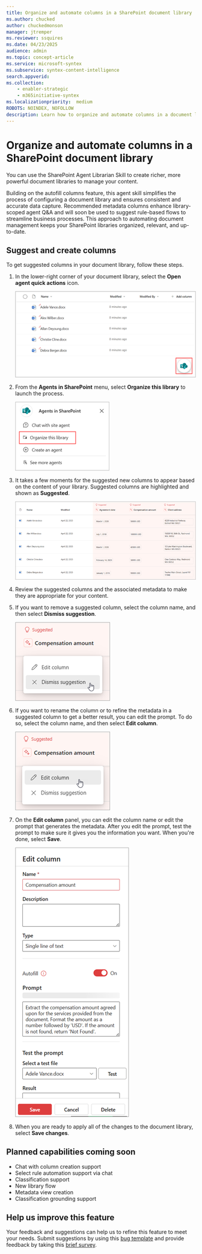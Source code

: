 ```yaml
---
title: Organize and automate columns in a SharePoint document library
ms.author: chucked
author: chuckedmonson
manager: jtremper
ms.reviewer: ssquires
ms.date: 04/23/2025
audience: admin
ms.topic: concept-article
ms.service: microsoft-syntex
ms.subservice: syntex-content-intelligence
search.appverid: 
ms.collection: 
    - enabler-strategic
    - m365initiative-syntex
ms.localizationpriority:  medium
ROBOTS: NOINDEX, NOFOLLOW
description: Learn how to organize and automate columns in a document library in SharePoint.
---
```


# Organize and automate columns in a SharePoint document library

<!---
> [!NOTE]
> This article is in development.


Having useful columns and metadata in SharePoint document libraries enhances searchability, organization, and automation. It allows users to quickly find documents, group and filter files dynamically, and trigger workflows based on specific attributes. Additionally, it improves content discoverability and user experience by providing structured information and enabling efficient management of document libraries.

This feature integrates with the autofill columns service to streamline your workflows using content from your SharePoint document libraries. It recommends and creates new columns and metadata, unlocks advanced automations, and enhances search capabilities, understanding, and information protection. This helps ensure that the information in your document libraries remains easily accessible, relevant, well-organized, and up-to-date.
--->

You can use the SharePoint Agent Librarian Skill to create richer, more powerful document libraries to manage your content.

Building on the autofill columns feature, this agent skill simplifies the process of configuring a document library and ensures consistent and accurate data capture. Recommended metadata columns enhance library-scoped agent Q&A and will soon be used to suggest rule-based flows to streamline business processes. This approach to automating document management keeps your SharePoint libraries organized, relevant, and up-to-date.

## Suggest and create columns

To get suggested columns in your document library, follow these steps.

1. In the lower-right corner of your document library, select the **Open agent quick actions** icon.

   ![Screenshot of a document library with the icon highlighted.](../media/content-understanding/autofill-librarian-open-actions-icon.png)

2. From the **Agents in SharePoint** menu, select **Organize this library** to launch the process.

   ![Screenshot of the Agents in SharePoint menu with the Organize this library option highlighted.](../media/content-understanding/autofill-librarian-agents-in-sharepoint-menu.png)

3. It takes a few moments for the suggested new columns to appear based on the content of your library. Suggested columns are highlighted and shown as **Suggested**.

   ![Screenshot of a document library with the suggest columns highlighted.](../media/content-understanding/autofill-librarian-suggested-columns-added.png)

4. Review the suggested columns and the associated metadata to make they are appropriate for your content.

5. If you want to remove a suggested column, select the column name, and then select **Dismiss suggestion**.

   ![Screenshot of a suggested with the Dismiss suggestion option highlighted.](../media/content-understanding/autofill-librarian-dismiss-suggestion.png)

6. If you want to rename the column or to refine the metadata in a suggested column to get a better result, you can edit the prompt. To do so, select the column name, and then select **Edit column**.

   ![Screenshot of a suggested with the Edit column option highlighted.](../media/content-understanding/autofill-librarian-edit-column.png)

7. On the **Edit column** panel, you can edit the column name or edit the prompt that generates the metadata. After you edit the prompt, test the prompt to make sure it gives you the information you want. When you're done, select **Save**.

   ![Screenshot of the Edit column panel for a suggested solumn.](../media/content-understanding/autofill-librarian-edit-column-panel.png)

8. When you are ready to apply all of the changes to the document library, select **Save changes**.

## Planned capabilities coming soon

- Chat with column creation support​
- Select rule automation support via chat​
- Classification support
- New library flow​
- Metadata view creation​
- Classification grounding support

## Help us improve this feature

Your feedback and suggestions can help us to refine this feature to meet your needs. Submit suggestions by using this [bug template](https://onedrive.visualstudio.com/ODSP%20Product%20Experiences/_workitems/create/Bug?templateId=c70796a2-07d9-4045-9ae7-57b0a493a290&ownerId=e1686dd0-4520-4f7f-9947-34d07bf00b0a) and provide feedback by taking this [brief survey](https://forms.office.com/Pages/DesignPageV2.aspx?subpage=design&token=bc020eefeadd43cfb107a4e3443594b1&id=v4j5cvGGr0GRqy180BHbR_PzshIK4BNFl0DNg2VJeqVUMjZWOTZYN0lUNU45SlVFWlNCUjBYR0E2Mi4u).